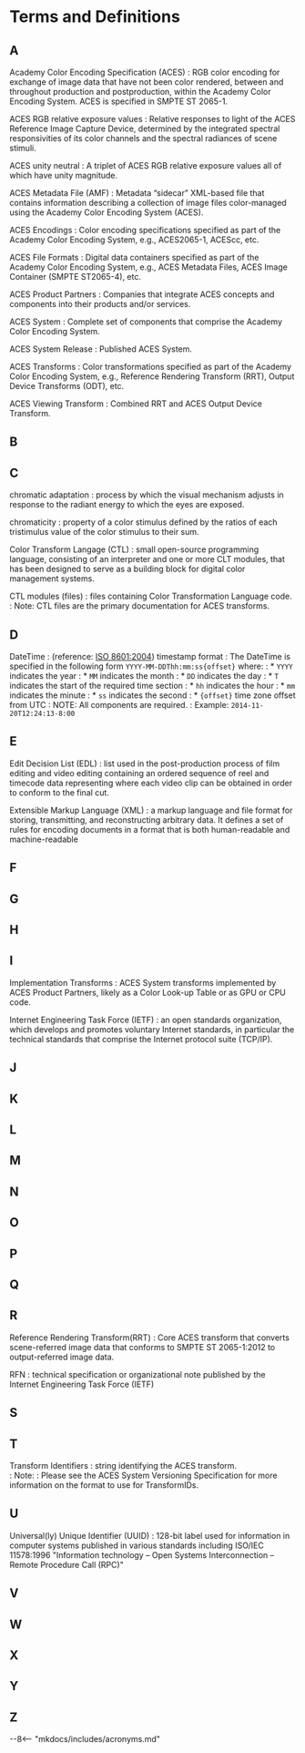 # Terms and Definitions

## A
Academy Color Encoding Specification (ACES)
: RGB color encoding for exchange of image data that have not been color rendered, between and throughout production and postproduction, within the Academy Color Encoding System. ACES is specified in SMPTE ST 2065-1.

ACES RGB relative exposure values
: Relative responses to light of the ACES Reference Image Capture Device, determined by the integrated spectral responsivities of its color channels and the spectral radiances of scene stimuli.

ACES unity neutral
: A triplet of ACES RGB relative exposure values all of which have unity magnitude.


ACES Metadata File (AMF)
: Metadata “sidecar” XML-based file that contains information describing a collection of image files color-managed using the Academy Color Encoding System (ACES).

ACES Encodings
: Color encoding specifications specified as part of the Academy Color Encoding System, e.g., ACES2065-1, ACEScc, etc.

ACES File Formats
: Digital data containers specified as part of the Academy Color Encoding System, e.g., ACES Metadata Files, ACES Image Container (SMPTE ST2065-4), etc.

ACES Product Partners
: Companies that integrate ACES concepts and components into their products and/or services.

ACES System
: Complete set of components that comprise the Academy Color Encoding System.

ACES System Release
: Published ACES System.

ACES Transforms
: Color transformations specified as part of the Academy Color Encoding System, e.g., Reference Rendering Transform (RRT), Output Device Transforms (ODT), etc.

ACES Viewing Transform
: Combined RRT and ACES Output Device Transform.

## B

## C
chromatic adaptation
: process by which the visual mechanism adjusts in response to the radiant energy to which the eyes are exposed.

chromaticity
: property of a color stimulus defined by the ratios of each tristimulus value of the color stimulus to their sum.

Color Transform Langage (CTL)
: small open-source programming language, consisting of an interpreter and one or more CLT modules, that has been designed to serve as a building block for digital color management systems.

CTL modules (files)
: files containing Color Transformation Language code. 
: Note: CTL files are the primary documentation for ACES transforms.

## D
DateTime
: (reference: [ISO 8601:2004](https://www.iso.org/standard/40874.html)) timestamp format
: The DateTime is specified in the following form `YYYY-MM-DDThh:mm:ss{offset}` where:
: * `YYYY` indicates the year
: * `MM` indicates the month
: * `DD` indicates the day
: * `T` indicates the start of the required time section 
: * `hh` indicates the hour
: * `mm` indicates the minute
: * `ss` indicates the second
: * `{offset}` time zone offset from UTC
: NOTE: All components are required.
: Example: `2014-11-20T12:24:13-8:00`

## E
Edit Decision List (EDL)
: list used in the post-production process of film editing and video editing containing an ordered sequence of reel and timecode data representing where each video clip can be obtained in order to conform to the final cut.

Extensible Markup Language (XML)
: a markup language and file format for storing, transmitting, and reconstructing arbitrary data. It defines a set of rules for encoding documents in a format that is both human-readable and machine-readable

## F

## G

## H

## I
Implementation Transforms
: ACES System transforms implemented by ACES Product Partners, likely as a Color Look-up Table or as GPU or CPU code.

Internet Engineering Task Force (IETF) 
: an open standards organization, which develops and promotes voluntary Internet standards, in particular the technical standards that comprise the Internet protocol suite (TCP/IP).

## J

## K

## L
## M
## N
## O
## P
## Q
## R
Reference Rendering Transform(RRT)
: Core ACES transform that converts scene-referred image data that conforms to SMPTE ST 2065-1:2012 to output-referred image data.

RFN
: technical specification or organizational note published by the Internet Engineering Task Force (IETF)

## S
## T
Transform Identifiers
: string identifying the ACES transform.  
: Note:
: Please see the ACES System Versioning Specification for more information on the format to use for TransformIDs.

## U
Universal(ly) Unique Identifier (UUID)
: 128-bit label used for information in computer systems published in various standards including ISO/IEC 11578:1996 "Information technology – Open Systems Interconnection – Remote Procedure Call (RPC)"

## V
## W
## X
## Y
## Z



--8<-- "mkdocs/includes/acronyms.md"
